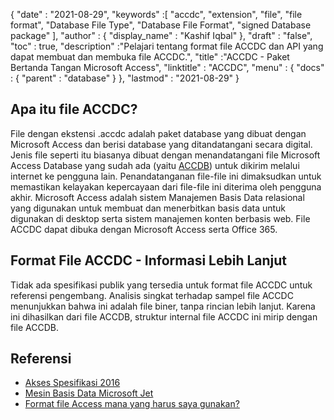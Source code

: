 {
  "date" : "2021-08-29",
  "keywords" :[ "accdc", "extension", "file", "file format", "Database File Type", "Database File Format", "signed Database package" ],
  "author" : {
    "display_name" : "Kashif Iqbal"
},
  "draft" : "false",
  "toc" : true,
  "description" :"Pelajari tentang format file ACCDC dan API yang dapat membuat dan membuka file ACCDC.",
  "title" :"ACCDC - Paket Bertanda Tangan Microsoft Access",
  "linktitle" : "ACCDC",
  "menu" : {
    "docs" : {
      "parent" : "database"
}
},
  "lastmod" : "2021-08-29"
}

## Apa itu file ACCDC?

File dengan ekstensi .accdc adalah paket database yang dibuat dengan Microsoft Access dan berisi database yang ditandatangani secara digital. Jenis file seperti itu biasanya dibuat dengan menandatangani file Microsoft Access Database yang sudah ada (yaitu [ACCDB](/id/database/accdb/)) untuk dikirim melalui internet ke pengguna lain. Penandatanganan file-file ini dimaksudkan untuk memastikan kelayakan kepercayaan dari file-file ini diterima oleh pengguna akhir. Microsoft Access adalah sistem Manajemen Basis Data relasional yang digunakan untuk membuat dan menerbitkan basis data untuk digunakan di desktop serta sistem manajemen konten berbasis web. File ACCDC dapat dibuka dengan Microsoft Access serta Office 365.

## Format File ACCDC - Informasi Lebih Lanjut

Tidak ada spesifikasi publik yang tersedia untuk format file ACCDC untuk referensi pengembang. Analisis singkat terhadap sampel file ACCDC menunjukkan bahwa ini adalah file biner, tanpa rincian lebih lanjut. Karena ini dihasilkan dari file ACCDB, struktur internal file ACCDC ini mirip dengan file ACCDB.

## Referensi

* [Akses Spesifikasi 2016](https://support.microsoft.com/en-us/office/access-specifications-0cf3c66f-9cf2-4e32-9568-98c1025bb47c)
* [Mesin Basis Data Microsoft Jet](https://en.wikipedia.org/wiki/Microsoft_Jet_Database_Engine)
* [Format file Access mana yang harus saya gunakan?](https://support.microsoft.com/en-us/office/which-access-file-format-should-i-use-012d9ab3-d14c-479e-b617-be66f9070b41)

